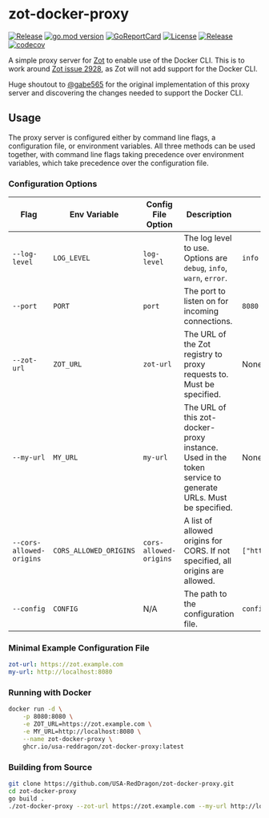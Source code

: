# zot-docker-proxy

[![Release](https://github.com/USA-RedDragon/zot-docker-proxy/actions/workflows/release.yaml/badge.svg)](https://github.com/USA-RedDragon/zot-docker-proxy/actions/workflows/release.yaml) [![go.mod version](https://img.shields.io/github/go-mod/go-version/USA-RedDragon/zot-docker-proxy.svg)](https://github.com/USA-RedDragon/zot-docker-proxy) [![GoReportCard](https://goreportcard.com/badge/github.com/USA-RedDragon/zot-docker-proxy)](https://goreportcard.com/report/github.com/USA-RedDragon/zot-docker-proxy) [![License](https://badgen.net/github/license/USA-RedDragon/zot-docker-proxy)](https://github.com/USA-RedDragon/zot-docker-proxy/blob/main/LICENSE) [![Release](https://img.shields.io/github/release/USA-RedDragon/zot-docker-proxy.svg)](https://github.com/USA-RedDragon/zot-docker-proxy/releases/) [![codecov](https://codecov.io/gh/USA-RedDragon/zot-docker-proxy/graph/badge.svg?token=J73cSjZcIG)](https://codecov.io/gh/USA-RedDragon/zot-docker-proxy)

A simple proxy server for [Zot](https://zotregistry.dev) to enable use of the Docker CLI. This is to work around [Zot issue 2928](https://github.com/project-zot/zot/issues/2928#issuecomment-2641225960), as Zot will not add support for the Docker CLI.

Huge shoutout to [@gabe565](https://github.com/gabe565) for the original implementation of this proxy server and discovering the changes needed to support the Docker CLI.

## Usage

The proxy server is configured either by command line flags, a configuration file, or environment variables. All three methods can be used together, with command line flags taking precedence over environment variables, which take precedence over the configuration file.

### Configuration Options

|           Flag           |      Env Variable      |   Config File Option   |                                                Description                                                |          Default           |
| ------------------------ | ---------------------- | ---------------------- | --------------------------------------------------------------------------------------------------------- | -------------------------- |
| `--log-level`            | `LOG_LEVEL`            | `log-level`            | The log level to use. Options are `debug`, `info`, `warn`, `error`.                                       | `info`                     |
| `--port`                 | `PORT`                 | `port`                 | The port to listen on for incoming connections.                                                           | `8080`                     |
| `--zot-url`              | `ZOT_URL`              | `zot-url`              | The URL of the Zot registry to proxy requests to. Must be specified.                                      | None (must specify)        |
| `--my-url`               | `MY_URL`               | `my-url`               | The URL of this zot-docker-proxy instance. Used in the token service to generate URLs. Must be specified. | None (must specify)        |
| `--cors-allowed-origins` | `CORS_ALLOWED_ORIGINS` | `cors-allowed-origins` | A list of allowed origins for CORS. If not specified, all origins are allowed.                            | `["https://*","http://*"]` |
| `--config`               | `CONFIG`               | N/A                    | The path to the configuration file.                                                                       | `config.yaml`              |

### Minimal Example Configuration File

```yaml
zot-url: https://zot.example.com
my-url: http://localhost:8080
```

### Running with Docker

```bash
docker run -d \
    -p 8080:8080 \
    -e ZOT_URL=https://zot.example.com \
    -e MY_URL=http://localhost:8080 \
    --name zot-docker-proxy \
    ghcr.io/usa-reddragon/zot-docker-proxy:latest
```

### Building from Source

```bash
git clone https://github.com/USA-RedDragon/zot-docker-proxy.git
cd zot-docker-proxy
go build .
./zot-docker-proxy --zot-url https://zot.example.com --my-url http://localhost:8080
```

